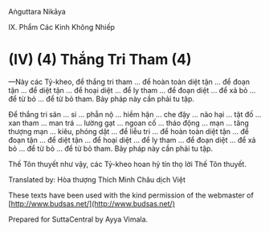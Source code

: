  

Aṅguttara Nikāya

IX. Phẩm Các Kinh Không Nhiếp

# (IV) (4) Thắng Tri Tham (4)

—Này các Tỷ-kheo, để thắng tri tham ... để hoàn toàn diệt tận ... để đoạn tận ... để diệt tận ... để hoại diệt ... để ly tham ... để đoạn diệt ... để xả bỏ ... để từ bỏ ... để từ bỏ tham. Bảy pháp này cần phải tu tập.

Ðể thắng tri sân ... si ... phẫn nộ ... hiềm hận ... che đậy ... não hại ... tật đố ... xan tham ... man trá ... lường gạt ... ngoan cố ... tháo động ... mạn ... tăng thượng mạn ... kiêu, phóng dật ... để liễu tri ... để hoàn toàn diệt tận ... để đoạn tận ... để diệt tận ... để hoại diệt ... để ly tham ... để đoạn diệt ... để xả bỏ ... để từ bỏ ... để từ bỏ tham. Bảy pháp này cần phải tu tập.

Thế Tôn thuyết như vậy, các Tỷ-kheo hoan hỷ tín thọ lời Thế Tôn thuyết.

Translated by: Hòa thượng Thích Minh Châu dịch Việt

These texts have been used with the kind permission of the webmaster of [http://www.budsas.net/](http://www.budsas.net/)

Prepared for SuttaCentral by Ayya Vimala.